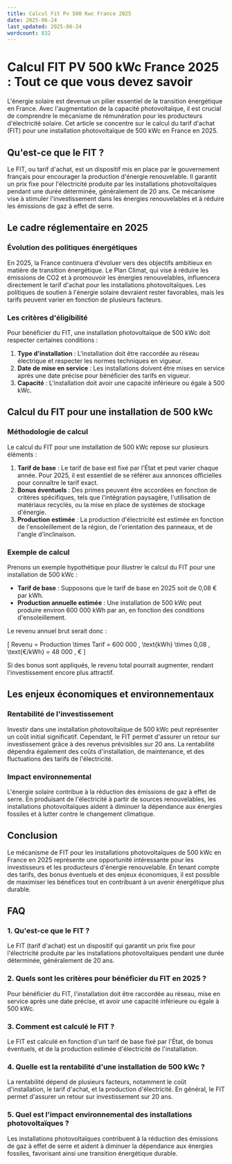 ```yaml
---
title: Calcul Fit Pv 500 Kwc France 2025
date: 2025-06-24
last_updated: 2025-06-24
wordcount: 832
---
```


# Calcul FIT PV 500 kWc France 2025 : Tout ce que vous devez savoir

L'énergie solaire est devenue un pilier essentiel de la transition énergétique en France. Avec l'augmentation de la capacité photovoltaïque, il est crucial de comprendre le mécanisme de rémunération pour les producteurs d'électricité solaire. Cet article se concentre sur le calcul du tarif d'achat (FIT) pour une installation photovoltaïque de 500 kWc en France en 2025.

## Qu'est-ce que le FIT ?

Le FIT, ou tarif d'achat, est un dispositif mis en place par le gouvernement français pour encourager la production d'énergie renouvelable. Il garantit un prix fixe pour l'électricité produite par les installations photovoltaïques pendant une durée déterminée, généralement de 20 ans. Ce mécanisme vise à stimuler l'investissement dans les énergies renouvelables et à réduire les émissions de gaz à effet de serre.

## Le cadre réglementaire en 2025

### Évolution des politiques énergétiques

En 2025, la France continuera d'évoluer vers des objectifs ambitieux en matière de transition énergétique. Le Plan Climat, qui vise à réduire les émissions de CO2 et à promouvoir les énergies renouvelables, influencera directement le tarif d'achat pour les installations photovoltaïques. Les politiques de soutien à l'énergie solaire devraient rester favorables, mais les tarifs peuvent varier en fonction de plusieurs facteurs.

### Les critères d'éligibilité

Pour bénéficier du FIT, une installation photovoltaïque de 500 kWc doit respecter certaines conditions :

1. **Type d'installation** : L'installation doit être raccordée au réseau électrique et respecter les normes techniques en vigueur.
2. **Date de mise en service** : Les installations doivent être mises en service après une date précise pour bénéficier des tarifs en vigueur.
3. **Capacité** : L'installation doit avoir une capacité inférieure ou égale à 500 kWc.

## Calcul du FIT pour une installation de 500 kWc

### Méthodologie de calcul

Le calcul du FIT pour une installation de 500 kWc repose sur plusieurs éléments :

1. **Tarif de base** : Le tarif de base est fixé par l'État et peut varier chaque année. Pour 2025, il est essentiel de se référer aux annonces officielles pour connaître le tarif exact.
2. **Bonus éventuels** : Des primes peuvent être accordées en fonction de critères spécifiques, tels que l'intégration paysagère, l'utilisation de matériaux recyclés, ou la mise en place de systèmes de stockage d'énergie.
3. **Production estimée** : La production d'électricité est estimée en fonction de l'ensoleillement de la région, de l'orientation des panneaux, et de l'angle d'inclinaison.

### Exemple de calcul

Prenons un exemple hypothétique pour illustrer le calcul du FIT pour une installation de 500 kWc :

- **Tarif de base** : Supposons que le tarif de base en 2025 soit de 0,08 € par kWh.
- **Production annuelle estimée** : Une installation de 500 kWc peut produire environ 600 000 kWh par an, en fonction des conditions d'ensoleillement.

Le revenu annuel brut serait donc :

\[
Revenu = Production \times Tarif = 600 000 \, \text{kWh} \times 0,08 \, \text{€/kWh} = 48 000 \, €
\]

Si des bonus sont appliqués, le revenu total pourrait augmenter, rendant l'investissement encore plus attractif.

## Les enjeux économiques et environnementaux

### Rentabilité de l'investissement

Investir dans une installation photovoltaïque de 500 kWc peut représenter un coût initial significatif. Cependant, le FIT permet d'assurer un retour sur investissement grâce à des revenus prévisibles sur 20 ans. La rentabilité dépendra également des coûts d'installation, de maintenance, et des fluctuations des tarifs de l'électricité.

### Impact environnemental

L'énergie solaire contribue à la réduction des émissions de gaz à effet de serre. En produisant de l'électricité à partir de sources renouvelables, les installations photovoltaïques aident à diminuer la dépendance aux énergies fossiles et à lutter contre le changement climatique.

## Conclusion

Le mécanisme de FIT pour les installations photovoltaïques de 500 kWc en France en 2025 représente une opportunité intéressante pour les investisseurs et les producteurs d'énergie renouvelable. En tenant compte des tarifs, des bonus éventuels et des enjeux économiques, il est possible de maximiser les bénéfices tout en contribuant à un avenir énergétique plus durable.

## FAQ

### 1. Qu'est-ce que le FIT ?

Le FIT (tarif d'achat) est un dispositif qui garantit un prix fixe pour l'électricité produite par les installations photovoltaïques pendant une durée déterminée, généralement de 20 ans.

### 2. Quels sont les critères pour bénéficier du FIT en 2025 ?

Pour bénéficier du FIT, l'installation doit être raccordée au réseau, mise en service après une date précise, et avoir une capacité inférieure ou égale à 500 kWc.

### 3. Comment est calculé le FIT ?

Le FIT est calculé en fonction d'un tarif de base fixé par l'État, de bonus éventuels, et de la production estimée d'électricité de l'installation.

### 4. Quelle est la rentabilité d'une installation de 500 kWc ?

La rentabilité dépend de plusieurs facteurs, notamment le coût d'installation, le tarif d'achat, et la production d'électricité. En général, le FIT permet d'assurer un retour sur investissement sur 20 ans.

### 5. Quel est l'impact environnemental des installations photovoltaïques ?

Les installations photovoltaïques contribuent à la réduction des émissions de gaz à effet de serre et aident à diminuer la dépendance aux énergies fossiles, favorisant ainsi une transition énergétique durable.
